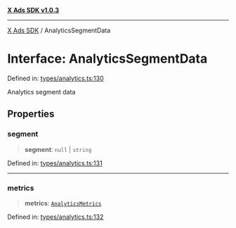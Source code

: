 [**X Ads SDK v1.0.3**](../README.md)

***

[X Ads SDK](../globals.md) / AnalyticsSegmentData

# Interface: AnalyticsSegmentData

Defined in: [types/analytics.ts:130](https://github.com/kage1020/x-ads-sdk/blob/main/src/types/analytics.ts#L130)

Analytics segment data

## Properties

### segment

> **segment**: `null` \| `string`

Defined in: [types/analytics.ts:131](https://github.com/kage1020/x-ads-sdk/blob/main/src/types/analytics.ts#L131)

***

### metrics

> **metrics**: [`AnalyticsMetrics`](AnalyticsMetrics.md)

Defined in: [types/analytics.ts:132](https://github.com/kage1020/x-ads-sdk/blob/main/src/types/analytics.ts#L132)
